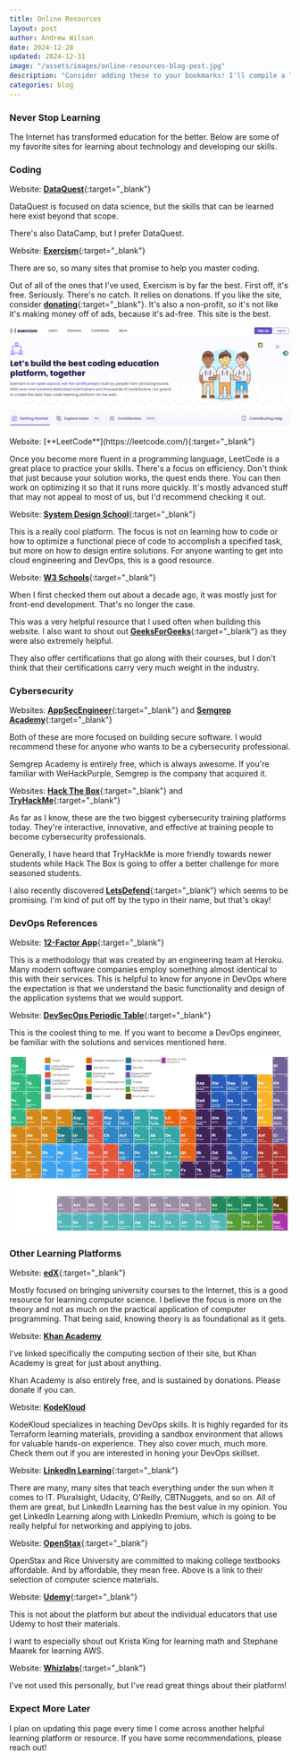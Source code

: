 ```yaml
---
title: Online Resources
layout: post
author: Andrew Wilson
date: 2024-12-28
updated: 2024-12-31
image: "/assets/images/online-resources-blog-post.jpg"
description: "Consider adding these to your bookmarks! I'll compile a list of my favorite learning resources and references here."
categories: blog
---
```

### Never Stop Learning
The Internet has transformed education for the better. Below are some of my favorite sites for learning about technology and developing our skills. 

### Coding
Website: [**DataQuest**](https://www.dataquest.io/){:target="_blank"}

DataQuest is focused on data science, but the skills that can be learned here exist beyond that scope.

There's also DataCamp, but I prefer DataQuest. 

Website: [**Exercism**](https://exercism.org/tracks){:target="_blank"}

There are so, so many sites that promise to help you master coding. 

Out of all of the ones that I've used, Exercism is by far the best. First off, it's free. Seriously. There's no catch. It relies on donations. If you like the site, consider [**donating**](https://exercism.org/insiders){:target="_blank"}. It's also a non-profit, so it's not like it's making money off of ads, because it's ad-free. This site is the best.

<div class="post-image">
	<img src="/assets/images/exercism.png" class="img-responsive" alt="Post Image">
</div>
<br>
Website: [**LeetCode**](https://leetcode.com/){:target="_blank"}

Once you become more fluent in a programming language, LeetCode is a great place to practice your skills. There's a focus on efficiency. Don't think that just because your solution works, the quest ends there. You can then work on optimizing it so that it runs more quickly. It's mostly advanced stuff that may not appeal to most of us, but I'd recommend checking it out. 

Website: [**System Design School**](https://systemdesignschool.io/){:target="_blank"}

This is a really cool platform. The focus is not on learning how to code or how to optimize a functional piece of code to accomplish a specified task, but more on how to design entire solutions. For anyone wanting to get into cloud engineering and DevOps, this is a good resource. 

Website: [**W3 Schools**](https://www.w3schools.com/){:target="_blank"}

When I first checked them out about a decade ago, it was mostly just for front-end development. That's no longer the case. 

This was a very helpful resource that I used often when building this website. I also want to shout out [**GeeksForGeeks**](https://www.geeksforgeeks.org/){:target="_blank"} as they were also extremely helpful. 

They also offer certifications that go along with their courses, but I don't think that their certifications carry very much weight in the industry. 

### Cybersecurity
Websites: [**AppSecEngineer**](https://www.appsecengineer.com/individuals){:target="_blank"} and [**Semgrep Academy**](https://academy.semgrep.dev/){:target="_blank"}

Both of these are more focused on building secure software. I would recommend these for anyone who wants to be a cybersecurity professional.

Semgrep Academy is entirely free, which is always awesome. If you're familiar with WeHackPurple, Semgrep is the company that acquired it. 

Websites: [**Hack The Box**](https://www.hackthebox.com/){:target="_blank"} and [**TryHackMe**](https://tryhackme.com/){:target="_blank"}

As far as I know, these are the two biggest cybersecurity training platforms today. They're interactive, innovative, and effective at training people to become cybersecurity professionals.

Generally, I have heard that TryHackMe is more friendly towards newer students while Hack The Box is going to offer a better challenge for more seasoned students. 

I also recently discovered [**LetsDefend**](https://letsdefend.io/){:target="_blank"} which seems to be promising. I'm kind of put off by the typo in their name, but that's okay! 

### DevOps References
Website: [**12-Factor App**](https://12factor.net/){:target="_blank"}

This is a methodology that was created by an engineering team at Heroku. Many modern software companies employ something almost identical to this with their services. This is helpful to know for anyone in DevOps where the expectation is that we understand the basic functionality and design of the application systems that we would support.

Website: [**DevSecOps Periodic Table**](https://digital.ai/learn/devsecops-periodic-table/){:target="_blank"}

This is the coolest thing to me. If you want to become a DevOps engineer, be familiar with the solutions and services mentioned here.
<div class="post-image">
	<img src="/assets/images/devsecops_periodic_table.png" class="img-responsive" alt="Post Image">
</div>

### Other Learning Platforms
Website: [**edX**](https://edx.org/){:target="_blank"}

Mostly focused on bringing university courses to the Internet, this is a good resource for learning computer science. I believe the focus is more on the theory and not as much on the practical application of computer programming. That being said, knowing theory is as foundational as it gets.
	
Website: [**Khan Academy**](https://www.khanacademy.org/computing)

I've linked specifically the computing section of their site, but Khan Academy is great for just about anything. 

Khan Academy is also entirely free, and is sustained by donations. Please donate if you can.

Website: [**KodeKloud**](https://kodekloud.com/)

KodeKloud specializes in teaching DevOps skills. It is highly regarded for its Terraform learning materials, providing a sandbox environment that allows for valuable hands-on experience. They also cover much, much more. Check them out if you are interested in honing your DevOps skillset.

Website: [**LinkedIn Learning**](https://www.linkedin.com/learning/){:target="_blank"}

There are many, many sites that teach everything under the sun when it comes to IT. Pluralsight, Udacity, O'Reilly, CBTNuggets, and so on. All of them are great, but LinkedIn Learning has the best value in my opinion. You get LinkedIn Learning along with LinkedIn Premium, which is going to be really helpful for networking and applying to jobs. 

Website: [**OpenStax**](https://openstax.org/subjects/computer-science){:target="_blank"}

OpenStax and Rice University are committed to making college textbooks affordable. And by affordable, they mean free. Above is a link to their selection of computer science materials. 

Website: [**Udemy**](https://udemy.com/){:target="_blank"}

This is not about the platform but about the individual educators that use Udemy to host their materials. 

I want to especially shout out Krista King for learning math and Stephane Maarek for learning AWS.

Website: [**Whizlabs**](https://www.whizlabs.com/){:target="_blank"}

I've not used this personally, but I've read great things about their platform!

### Expect More Later
I plan on updating this page every time I come across another helpful learning platform or resource. If you have some recommendations, please reach out!